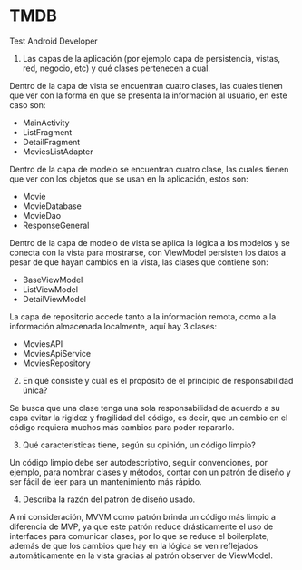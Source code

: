 # TMDB
Test Android Developer

1. Las capas de la aplicación (por ejemplo capa de persistencia, vistas, red, negocio, etc) y qué
clases pertenecen a cual.

Dentro de la capa de vista se encuentran cuatro clases, las cuales tienen que ver con la forma en que se presenta la información al usuario, en este caso son:
- MainActivity
- ListFragment
- DetailFragment
- MoviesListAdapter

Dentro de la capa de modelo se encuentran cuatro clase, las cuales tienen que ver con los objetos que se usan en la aplicación, estos son:
- Movie
- MovieDatabase
- MovieDao
- ResponseGeneral

Dentro de la capa de modelo de vista se aplica la lógica a los modelos y se conecta con la vista para mostrarse, con ViewModel persisten los datos a pesar de que hayan cambios en la vista, las clases que contiene son:
- BaseViewModel
- ListViewModel
- DetailViewModel

La capa de repositorio accede tanto a la información remota, como a la información almacenada localmente, aquí hay 3 clases:
- MoviesAPI
- MoviesApiService
- MoviesRepository

2. En qué consiste y cuál es el propósito de el principio de responsabilidad única?

Se busca que una clase tenga una sola responsabilidad de acuerdo a su capa evitar la rigidez y fragilidad del código, es decir, que un cambio en el código requiera muchos más cambios para poder repararlo.  

3. Qué características tiene, según su opinión, un código limpio?

Un código limpio debe ser autodescriptivo, seguir convenciones, por ejemplo, para nombrar clases y métodos, contar con un patrón de diseño y ser fácil de leer para un mantenimiento más rápido.

4. Describa la razón del patrón de diseño usado.

A mi consideración, MVVM como patrón brinda un código más limpio a diferencia de MVP, ya que este patrón reduce drásticamente el uso de interfaces para comunicar clases, por lo que se reduce el boilerplate, además de que los cambios que hay en la lógica se ven reflejados automáticamente en la vista gracias al patrón observer de ViewModel.
